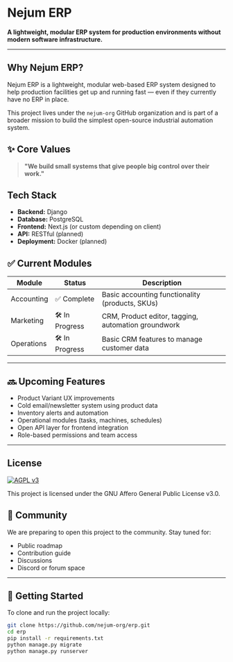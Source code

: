 # Nejum ERP

**A lightweight, modular ERP system for production environments without modern software infrastructure.**

---

## Why Nejum ERP?

Nejum ERP is a lightweight, modular web-based ERP system designed to help production facilities get up and running fast — even if they currently have no ERP in place.

This project lives under the `nejum-org` GitHub organization and is part of a broader mission to build the simplest open-source industrial automation system.

## ✨ Core Values

> **"We build small systems that give people big control over their work."**

## Tech Stack

- **Backend:** Django
- **Database:** PostgreSQL
- **Frontend:** Next.js (or custom depending on client)
- **API:** RESTful (planned)
- **Deployment:** Docker (planned)

## ✅ Current Modules

| Module       | Status         | Description                                               |
|--------------|----------------|-----------------------------------------------------------|
| Accounting   | ✅ Complete    | Basic accounting functionality (products, SKUs)           |
| Marketing    | 🛠️ In Progress | CRM, Product editor, tagging, automation groundwork       |
| Operations   | 🛠️ In Progress | Basic CRM features to manage customer data                |

---

## 🔜 Upcoming Features

- Product Variant UX improvements
- Cold email/newsletter system using product data
- Inventory alerts and automation
- Operational modules (tasks, machines, schedules)
- Open API layer for frontend integration
- Role-based permissions and team access

---
## License

[![AGPL v3](https://img.shields.io/badge/license-AGPLv3-blue.svg)](https://www.gnu.org/licenses/agpl-3.0.html)

This project is licensed under the GNU Affero General Public License v3.0.

## 🤝 Community

We are preparing to open this project to the community. Stay tuned for:

- Public roadmap
- Contribution guide
- Discussions
- Discord or forum space

---

## 🚀 Getting Started

To clone and run the project locally:

```bash
git clone https://github.com/nejum-org/erp.git
cd erp
pip install -r requirements.txt
python manage.py migrate
python manage.py runserver

